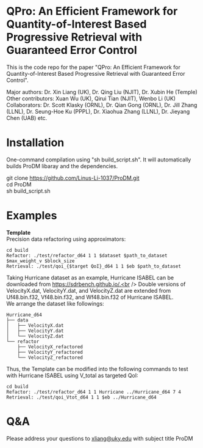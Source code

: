 # QPro: An Efficient Framework for Quantity-of-Interest Based Progressive Retrieval with Guaranteed Error Control

This is the code repo for the paper "QPro: An Efficient Framework for Quantity-of-Interest Based Progressive Retrieval with Guaranteed Error Control".

Major authors: Dr. Xin Liang (UK), Dr. Qing Liu (NJIT), Dr. Xubin He (Temple)<br />
Other contributors: Xuan Wu (UK), Qirui Tian (NJIT), Wenbo Li (UK)<br />
Collaborators: Dr. Scott Klasky (ORNL), Dr. Qian Gong (ORNL), Dr. Jill Zhang (LLNL), Dr. Seung-Hoe Ku (PPPL), Dr. Xiaohua Zhang (LLNL), Dr. Jieyang Chen (UAB) etc.<br />

# Installation

One-command compilation using "sh build_script.sh". It will automatically builds ProDM libaray and the dependencies.

git clone https://github.com/Linus-Li-1037/ProDM.git<br />
cd ProDM<br />
sh build_script.sh<br />

# Examples
**Template**<br />
Precision data refactoring using approximators:<br />
```
cd build
Refactor: ./test/refactor_d64 1 1 $dataset $path_to_dataset $max_weight_v $block_size
Retrieval: ./test/qoi_{$target QoI}_d64 1 1 $eb $path_to_dataset
```

Taking Hurricane dataset as an example, Hurricane ISABEL can be downloaded from https://sdrbench.github.io/.<br /> 
Double versions of VelocityX.dat, VelocityY.dat, and VelocityZ.dat are extended from Uf48.bin.f32, Vf48.bin.f32, and Wf48.bin.f32 of Hurricane ISABEL.<br />
We arrange the dataset like followings:<br />
```
Hurricane_d64
├── data
│   ├── VelocityX.dat
│   ├── VelocityY.dat
│   └── VelocityZ.dat
└── refactor
    ├── VelocityX_refactored
    ├── VelocityY_refactored
    └── VelocityZ_refactored
```

Thus, the Template can be modified into the following commands to test with Hurricane ISABEL using V_total as targeted QoI:<br />
```
cd build
Refactor: ./test/refactor_d64 1 1 Hurricane ../Hurricane_d64 7 4
Retrieval: ./test/qoi_Vtot_d64 1 1 $eb ../Hurricane_d64
```

# Q&A

Please address your questions to xliang@uky.edu with subject title ProDM<br />
